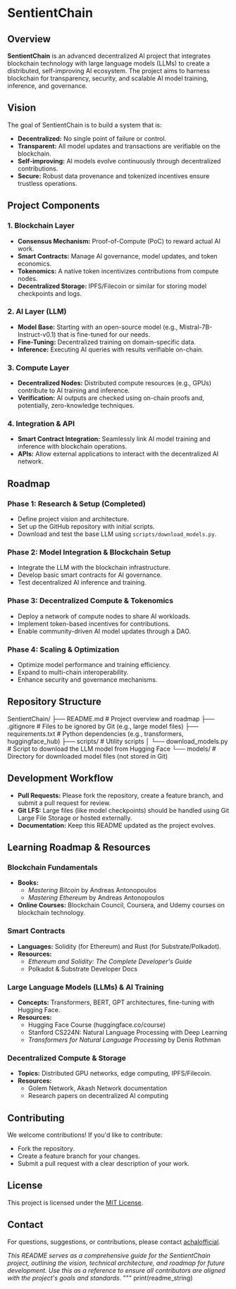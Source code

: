 # SentientChain

## Overview
**SentientChain** is an advanced decentralized AI project that integrates blockchain technology with large language models (LLMs) to create a distributed, self-improving AI ecosystem. The project aims to harness blockchain for transparency, security, and scalable AI model training, inference, and governance.

## Vision
The goal of SentientChain is to build a system that is:
- **Decentralized:** No single point of failure or control.
- **Transparent:** All model updates and transactions are verifiable on the blockchain.
- **Self-improving:** AI models evolve continuously through decentralized contributions.
- **Secure:** Robust data provenance and tokenized incentives ensure trustless operations.

## Project Components

### 1. Blockchain Layer
- **Consensus Mechanism:** Proof-of-Compute (PoC) to reward actual AI work.
- **Smart Contracts:** Manage AI governance, model updates, and token economics.
- **Tokenomics:** A native token incentivizes contributions from compute nodes.
- **Decentralized Storage:** IPFS/Filecoin or similar for storing model checkpoints and logs.

### 2. AI Layer (LLM)
- **Model Base:** Starting with an open-source model (e.g., Mistral-7B-Instruct-v0.1) that is fine-tuned for our needs.
- **Fine-Tuning:** Decentralized training on domain-specific data.
- **Inference:** Executing AI queries with results verifiable on-chain.

### 3. Compute Layer
- **Decentralized Nodes:** Distributed compute resources (e.g., GPUs) contribute to AI training and inference.
- **Verification:** AI outputs are checked using on-chain proofs and, potentially, zero-knowledge techniques.

### 4. Integration & API
- **Smart Contract Integration:** Seamlessly link AI model training and inference with blockchain operations.
- **APIs:** Allow external applications to interact with the decentralized AI network.

## Roadmap

### Phase 1: Research & Setup (Completed)
- Define project vision and architecture.
- Set up the GitHub repository with initial scripts.
- Download and test the base LLM using `scripts/download_models.py`.

### Phase 2: Model Integration & Blockchain Setup
- Integrate the LLM with the blockchain infrastructure.
- Develop basic smart contracts for AI governance.
- Test decentralized AI inference and training.

### Phase 3: Decentralized Compute & Tokenomics
- Deploy a network of compute nodes to share AI workloads.
- Implement token-based incentives for contributions.
- Enable community-driven AI model updates through a DAO.

### Phase 4: Scaling & Optimization
- Optimize model performance and training efficiency.
- Expand to multi-chain interoperability.
- Enhance security and governance mechanisms.

## Repository Structure
SentientChain/ ├── README.md # Project overview and roadmap ├── .gitignore # Files to be ignored by Git (e.g., large model files) ├── requirements.txt # Python dependencies (e.g., transformers, huggingface_hub) ├── scripts/ # Utility scripts │ └── download_models.py # Script to download the LLM model from Hugging Face └── models/ # Directory for downloaded model files (not stored in Git)


## Development Workflow
- **Pull Requests:** Please fork the repository, create a feature branch, and submit a pull request for review.
- **Git LFS:** Large files (like model checkpoints) should be handled using Git Large File Storage or hosted externally.
- **Documentation:** Keep this README updated as the project evolves.

## Learning Roadmap & Resources

### Blockchain Fundamentals
- **Books:** 
  - *Mastering Bitcoin* by Andreas Antonopoulos  
  - *Mastering Ethereum* by Andreas Antonopoulos  
- **Online Courses:** Blockchain Council, Coursera, and Udemy courses on blockchain technology.

### Smart Contracts
- **Languages:** Solidity (for Ethereum) and Rust (for Substrate/Polkadot).
- **Resources:** 
  - *Ethereum and Solidity: The Complete Developer's Guide*  
  - Polkadot & Substrate Developer Docs

### Large Language Models (LLMs) & AI Training
- **Concepts:** Transformers, BERT, GPT architectures, fine-tuning with Hugging Face.
- **Resources:** 
  - Hugging Face Course (huggingface.co/course)  
  - Stanford CS224N: Natural Language Processing with Deep Learning  
  - *Transformers for Natural Language Processing* by Denis Rothman

### Decentralized Compute & Storage
- **Topics:** Distributed GPU networks, edge computing, IPFS/Filecoin.
- **Resources:** 
  - Golem Network, Akash Network documentation  
  - Research papers on decentralized AI computing

## Contributing
We welcome contributions! If you'd like to contribute:
- Fork the repository.
- Create a feature branch for your changes.
- Submit a pull request with a clear description of your work.

## License
This project is licensed under the [MIT License](LICENSE).

## Contact
For questions, suggestions, or contributions, please contact [achalofficial](https://github.com/achalofficial).

*This README serves as a comprehensive guide for the SentientChain project, outlining the vision, technical architecture, and roadmap for future development. Use this as a reference to ensure all contributors are aligned with the project's goals and standards.*
"""
print(readme_string)
